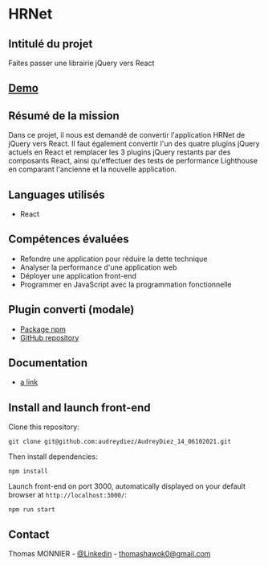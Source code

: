 # HRNet

<!-- ABOUT THE PROJECT -->

## Intitulé du projet

Faites passer une librairie jQuery vers React

## [Demo](https://thomahawok-p14-wealthhealth.netlify.app/)

## Résumé de la mission

Dans ce projet, il nous est demandé de convertir l'application HRNet de jQuery vers React. Il faut également convertir l'un des quatre plugins jQuery actuels en React et remplacer les 3 plugins jQuery restants par des composants React, ainsi qu'effectuer des tests de performance Lighthouse en comparant l'ancienne et la nouvelle application.

## Languages utilisés

- React

## Compétences évaluées

- Refondre une application pour réduire la dette technique
- Analyser la performance d'une application web
- Déployer une application front-end
- Programmer en JavaScript avec la programmation fonctionnelle

## Plugin converti (modale)

- [Package npm](https://www.npmjs.com/package/npmreactmodal)
- [GitHub repository](https://github.com/thomahawok/MonnierThomas_14_18072022)

## Documentation

- [a link](https://github.com/thomahawok/MonnierThomas_14_18072022/blob/main/docs/index.html)

<!-- GETTING STARTED -->

## Install and launch front-end

Clone this repository:

`git clone git@github.com:audreydiez/AudreyDiez_14_06102021.git`

Then install dependencies:

`npm install`

Launch front-end on port 3000, automatically displayed on your default browser at `http://localhost:3000/`:

`npm run start`

<!-- CONTACT -->

## Contact

Thomas MONNIER - [@Linkedin](https://www.linkedin.com/in/thomas-monnier-31052616b/) - thomashawok0@gmail.com
